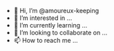 - 👋 Hi, I’m @amoureux-keeping
- 👀 I’m interested in ...
- 🌱 I’m currently learning ...
- 💞️ I’m looking to collaborate on ...
- 📫 How to reach me ...

<!---
amoureux-keeping/amoureux-keeping is a ✨ special ✨ repository because its `README.md` (this file) appears on your GitHub profile.
You can click the Preview link to take a look at your changes.
--->
